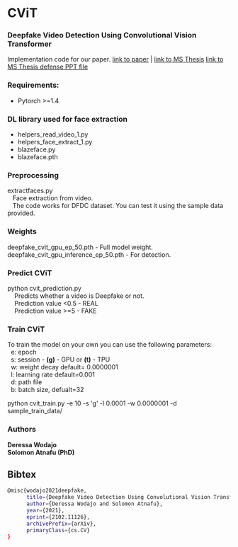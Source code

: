# CViT
### Deepfake Video Detection Using Convolutional Vision Transformer

Implementation code for our paper. 
[link to paper](https://arxiv.org/abs/2102.11126) | [link to MS Thesis](http://etd.aau.edu.et/handle/123456789/24209) [link to MS Thesis defense PPT file](https://github.com/erprogs/CViT/blob/main/CViT.pptx)

### Requirements:
* Pytorch >=1.4

### DL library used for face extraction
   * helpers_read_video_1.py
   * helpers_face_extract_1.py
   * blazeface.py
   * blazeface.pth

### Preprocessing
extractfaces.py<br />
&nbsp;&nbsp;&nbsp;Face extraction from video. <br /> 
&nbsp;&nbsp;&nbsp;The code works for DFDC dataset. You can test it using the sample data provided. 

### Weights
deepfake_cvit_gpu_ep_50.pth - Full model weight. <br />
deepfake_cvit_gpu_inference_ep_50.pth - For detection. <br />

### Predict CViT 

python cvit_prediction.py <br />
&nbsp;&nbsp;&nbsp; Predicts whether a video is Deepfake or not.<br />
&nbsp;&nbsp;&nbsp; Prediction value <0.5 - REAL <br />
&nbsp;&nbsp;&nbsp; Prediction value >=5  - FAKE


### Train CViT
To train the model on your own you can use the following parameters:<br />
&nbsp;&nbsp;e: epoch <br/>
&nbsp;&nbsp;s: session - **(g)** - GPU or **(t)** - TPU <br/>
&nbsp;&nbsp;w: weight decay  default= 0.0000001 <br/>
&nbsp;&nbsp;l: learning rate default=0.001 <br/>
&nbsp;&nbsp;d: path file <br/>
&nbsp;&nbsp;b: batch size, defualt=32 <br/>

python cvit_train.py -e 10 -s 'g' -l 0.0001 -w 0.0000001 -d sample_train_data/

### Authors
**Deressa Wodajo** <br />
**Solomon Atnafu (PhD)**

## Bibtex
```bash
@misc{wodajo2021deepfake,
      title={Deepfake Video Detection Using Convolutional Vision Transformer}, 
      author={Deressa Wodajo and Solomon Atnafu},
      year={2021},
      eprint={2102.11126},
      archivePrefix={arXiv},
      primaryClass={cs.CV}
}
```
